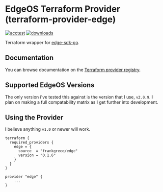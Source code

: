 # EdgeOS Terraform Provider (terraform-provider-edge)

[![acctest](https://github.com/frankgreco/terraform-provider-edge/actions/workflows/acctest.yml/badge.svg)](https://github.com/frankgreco/terraform-provider-edge/actions/workflows/acctest.yml)
[![downloads](https://img.shields.io/badge/downloads-684%2Fmonth-blue)](https://img.shields.io/badge/downloads-684%2Fmonth-blue)

Terraform wrapper for [edge-sdk-go](https://github.com/frankgreco/edge-sdk-go).

## Documentation
You can browse documentation on the [Terraform provider registry](https://registry.terraform.io/providers/frankgreco/edge/latest/docs).

## Supported EdgeOS Versions
The only version i've tested this against is the version that I use, `v2.0.9`. I plan on making a full compatability matrix as I get further into development.

## Using the Provider
I believe anything `v1.0` or newer will work.

```
terraform {
  required_providers {
    edge = {
      source  = "frankgreco/edge"
      version = "0.1.6"
    }
  }
}

provider "edge" {
    ...
}
```
